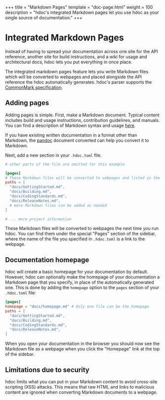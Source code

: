 +++
title = "Markdown Pages"
template = "doc-page.html"
weight = 100
description = "hdoc's integrated Markdown pages let you use hdoc as your single source of documentation."
+++

# Integrated Markdown Pages

Instead of having to spread your documentation across one site for the API reference, another site for build instructions, and a wiki for usage and architectural docs, hdoc lets you put everything in once place.

The integrated markdown pages feature lets you write Markdown files which will be converted to webpages and placed alongside the API reference the hdoc automatically generates.
hdoc's parser supports the [CommonMark specification](https://spec.commonmark.org/).

## Adding pages

Adding pages is simple.
First, make a Markdown document.
Typical content includes build and usage instructions, contribution guidelines, and manuals.
You can find a description of Markdown syntax and usage [here](https://daringfireball.net/projects/markdown/syntax).

If you have existing written documentation in a format other than Markdown, the [pandoc](https://pandoc.org/) document converted can help you convert it to Markdown.

Next, add a new section in your `.hdoc.toml` file.

```toml
# other parts of the file are omitted for this example

[pages]
# These Markdown files will be converted to webpages and listed in the sidebar
paths = [
  "docs/GettingStarted.md",
  "docs/Building.md",
  "docs/CodingStandards.md",
  "docs/ReleaseNotes.md",
  # more Markdown files can be added as needed
]

# ... more project information
```

These Markdown files will be converted to webpages the next time you run hdoc.
You can find them under the special "Pages" section of the sidebar, where the name of the file you specified in `.hdoc.toml` is a link to the webpage.

## Documentation homepage

hdoc will create a basic homepage for your documentation by default.
However, hdoc can optionally make the homepage of your documentation a Markdown page that you specify, in place of the automatically generated one.
This is done by adding the `homepage` option to the `pages` section of your `.hdoc.toml` file:

```toml
[pages]
homepage = "docs/homepage.md" # Only one file can be the homepage
paths = [
  "docs/GettingStarted.md",
  "docs/Building.md",
  "docs/CodingStandards.md",
  "docs/ReleaseNotes.md",
]
```

When you open your documentation in the browser you should now see the Markdown file as a webpage when you click the "Homepage" link at the top of the sidebar.

## Limitations due to security

hdoc limits what you can put in your Markdown content to avoid cross-site scripting (XSS) attacks.
This means that raw HTML and links to malicious content are ignored when converting Markdown documents to a webpage.
